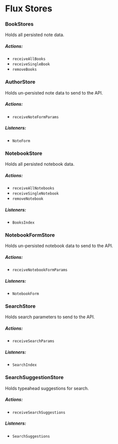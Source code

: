 # Flux Stores

### BookStores

Holds all persisted note data.

##### Actions:
- `receiveAllBooks`
- `receiveSingleBook`
- `removeBooks`


### AuthorStore

Holds un-persisted note data to send to the API.

##### Actions:
- `receiveNoteFormParams`

##### Listeners:
- `NoteForm`

### NotebookStore

Holds all persisted notebook data.

##### Actions:
- `receiveAllNotebooks`
- `receiveSingleNotebook`
- `removeNotebook`

##### Listeners:
- `BooksIndex`

### NotebookFormStore

Holds un-persisted notebook data to send to the API.

##### Actions:
- `receiveNotebookFormParams`

##### Listeners:
- `NotebookForm`

### SearchStore

Holds search parameters to send to the API.

##### Actions:
- `receiveSearchParams`

##### Listeners:
- `SearchIndex`

### SearchSuggestionStore

Holds typeahead suggestions for search.

##### Actions:
- `receiveSearchSuggestions`

##### Listeners:
- `SearchSuggestions`
